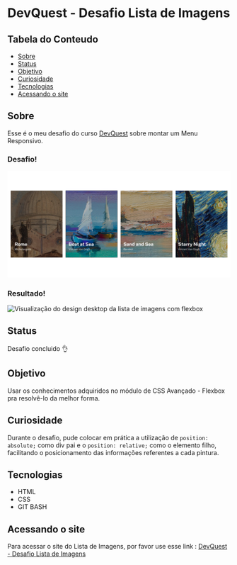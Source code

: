 # DevQuest - Desafio Lista de Imagens

## Tabela do Conteudo

<ul>
<li><a href="#sobre">Sobre</a></li>
<li><a href="#status">Status</a></li>
<li><a href="#objetivo">Objetivo</a></li>
<li><a href="#curiosidade">Curiosidade</a></li>
<li><a href="#tecnologias">Tecnologias</a></li>
<li><a href="#acessando-o-site">Acessando o site</a></li>
</ul>

## Sobre

Esse é o meu desafio do curso [DevQuest](https://devemdobro.com/matriculas-abertas/) sobre montar um Menu Responsivo.

### Desafio!
![Visualização do design desktop da lista de imagens com flexbox](./src/design/Desafio%203%20-%20Lista%20Imagens.jpg)
### Resultado!
![Visualização do design desktop da lista de imagens com flexbox](./src/design/desktop-lista-imagens.gif)

## Status

Desafio concluido 👌

## Objetivo

Usar os conhecimentos adquiridos no módulo de CSS Avançado - Flexbox pra resolvê-lo da melhor forma.

## Curiosidade

Durante o desafio, pude colocar em prática a utilização de `position: absolute;` como div pai e o `position: relative;` como o elemento filho, facilitando o posicionamento das informações referentes a cada pintura.

## Tecnologias

<ul>
<li>HTML</li>
<li>CSS</li>
<li>GIT BASH</li>
</ul>

## Acessando o site

Para acessar o site do Lista de Imagens, por favor use esse link : <a href="https://tiago-forward.github.io/desafio-lista-de-imagens/" target="_blank">DevQuest - Desafio Lista de Imagens</a>